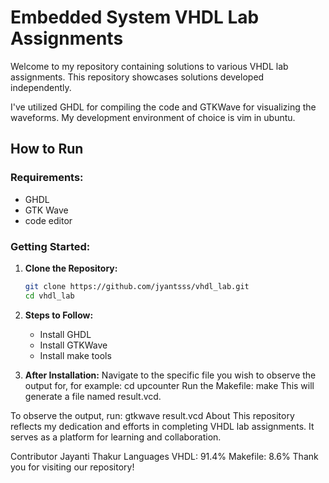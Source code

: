 # Embedded System VHDL Lab Assignments

Welcome to my repository containing solutions to various VHDL lab assignments. This repository showcases solutions developed independently.

I've utilized GHDL for compiling the code and GTKWave for visualizing the waveforms. My development environment of choice is vim in ubuntu.

## How to Run

### Requirements:
- GHDL
- GTK Wave
- code editor

### Getting Started:
1. **Clone the Repository:**
    ```bash
    git clone https://github.com/jyantsss/vhdl_lab.git
    cd vhdl_lab
    ```

2. **Steps to Follow:**
   - Install GHDL
   - Install GTKWave
   - Install make tools

3. **After Installation:**
   Navigate to the specific file you wish to observe the output for, for example:
   cd upcounter
Run the Makefile:
make
This will generate a file named result.vcd.

To observe the output, run:
gtkwave result.vcd
About
This repository reflects my dedication and efforts in completing VHDL lab assignments. It serves as a platform for learning and collaboration.

Contributor
Jayanti Thakur
Languages
VHDL: 91.4%
Makefile: 8.6%
Thank you for visiting our repository!
